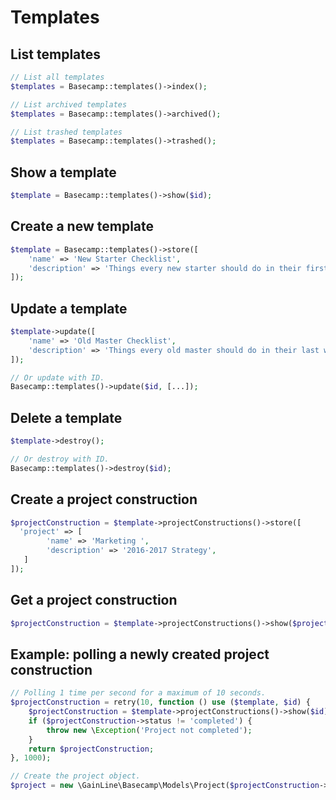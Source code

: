 # Templates

## List templates

```php
// List all templates
$templates = Basecamp::templates()->index();

// List archived templates
$templates = Basecamp::templates()->archived();

// List trashed templates
$templates = Basecamp::templates()->trashed();
```

## Show a template

```php
$template = Basecamp::templates()->show($id);
```

## Create a new template

```php
$template = Basecamp::templates()->store([
    'name' => 'New Starter Checklist',
    'description' => 'Things every new starter should do in their first week',
]);
```

## Update a template

```php
$template->update([
    'name' => 'Old Master Checklist',
    'description' => 'Things every old master should do in their last week',
]);

// Or update with ID.
Basecamp::templates()->update($id, [...]);
```

## Delete a template

```php
$template->destroy();

// Or destroy with ID.
Basecamp::templates()->destroy($id);
```

## Create a project construction

```php
$projectConstruction = $template->projectConstructions()->store([ 
  'project' => [ 
        'name' => 'Marketing ',
        'description' => '2016-2017 Strategy',
   ]
]);
```

## Get a project construction

```php
$projectConstruction = $template->projectConstructions()->show($projectConstruction->id);
```

## Example: polling a newly created project construction

```php
// Polling 1 time per second for a maximum of 10 seconds.
$projectConstruction = retry(10, function () use ($template, $id) {
    $projectConstruction = $template->projectConstructions()->show($id);
    if ($projectConstruction->status != 'completed') {
        throw new \Exception('Project not completed');
    }
    return $projectConstruction;
}, 1000);

// Create the project object.
$project = new \GainLine\Basecamp\Models\Project($projectConstruction->project);
```
